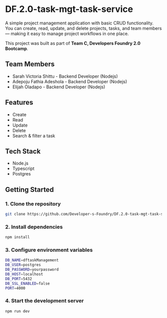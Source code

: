 # DF.2.0-task-mgt-task-service

A simple project management application with basic CRUD functionality.  
You can create, read, update, and delete projects, tasks, and team members — making it easy to manage project workflows in one place.

This project was built as part of **Team C, Developers Foundry 2.0 Bootcamp**.

## Team Members

- Sarah Victoria Shittu - Backend Developer (Nodejs)
- Adepoju Fathia Adeshola - Backend Developer (Nodejs)
- Elijah Oladapo - Backend Developer (Nodejs)

## Features

- Create
- Read
- Update
- Delete
- Search & filter a task

## Tech Stack

- Node.js
- Typescript
- Postgres

## Getting Started

### 1. Clone the repository

```bash
git clone https://github.com/Developer-s-Foundry/DF.2.0-task-mgt-task-service.git
```

### 2. Install dependencies

```bash
npm install
```

### 3. Configure environment variables

```bash
DB_NAME=dftaskManagement
DB_USER=postgres
DB_PASSWORD=yourpassword
DB_HOST=localhost
DB_PORT=5432
DB_SSL_ENABLED=false
PORT=4000
```

### 4. Start the development server

```bash
npm run dev
```
